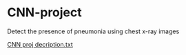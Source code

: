 # CNN-project
Detect the presence of pneumonia using chest x-ray images

[CNN proj decription.txt](https://github.com/snatec/CNN-project/files/7183047/CNN.proj.decription.txt)

